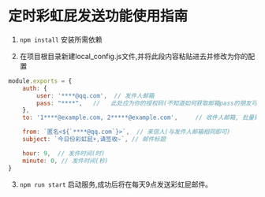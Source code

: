 # 定时彩虹屁发送功能使用指南


1. `npm install` 安装所需依赖

2. 在项目根目录新建local_config.js文件,并将此段内容粘贴进去并修改为你的配置
```javascript
module.exports = {
    auth: {
        user: '****@qq.com',  // 发件人邮箱
        pass: "****",   //   此处应为你的授权码(不知道如何获取邮箱pass的朋友可自行Google)
    },
    to: '1****@example.com, 2*****@example.com',     // 收件人邮箱, 批量账号间以', '分隔

    from: `匿名<${`****@qq.com`}>`,  // 来信人(与发件人邮箱相同即可)
    subject: `今日份彩虹屁☀,请签收~`, // 邮件标题

    hour: 9,  // 发件时间(时)
    minute: 0, // 发件时间(秒)
}

```
3. `npm run start` 启动服务,成功后将在每天9点发送彩虹屁邮件。